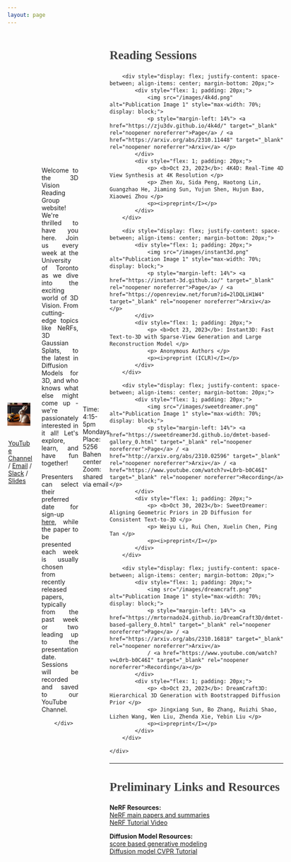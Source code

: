 ```yaml
---
layout: page
---
```


<div style="display: flex; justify-content: space-between; align-items: center;">
        <div style="flex: 1; padding-right: 20px;">
            <img src="images/3DV.jpeg" alt="Your Image" style="max-width: 90%; display: block;">
            <br> 
            <p style="margin-left: 3%"><a href="https://www.youtube.com/channel/UCEUx2to1r9z3WvWrR-AZ-3w">YouTube Channel</a>  /  <a href="mailto:lily.goli@mail.utoronto.ca, bahmani@cs.toronto.edu">Email</a> /  <a href="https://join.slack.com/share/enQtNjExODU2ODg2MzA1OS02ZGE4ZWE4ZDc3MDIxYWRkZjBiZTU0ZDNkZWRiZmIwYTRkNjc0OWE3MDlhNDc5YTRkMmU5MWMyZTA4M2Q2YzVj" target="_blank" rel="noopener noreferrer">Slack</a> / <a href="https://docs.google.com/presentation/d/1Nk9v8vWYkuYxnDt2sawFISkxx5-X9Ov9JDbtCHaD2lE/edit#slide=id.g25e34c70f7c_1_55" target="_blank" rel="noopener noreferrer">Slides</a></p>
        </div>
        <div style="flex: 1; padding-left: 0px; padding-right: 10px">
            <p style="text-align: justify;">Welcome to the 3D Vision Reading Group website! We're thrilled to have you here. Join us every week at the University of Toronto as we dive into the exciting world of 3D Vision. From cutting-edge topics like NeRFs, 3D Gaussian Splats, to the latest in Diffusion Models for 3D, and who knows what else might come up - we're passionately interested in it all! Let's explore, learn, and have fun together!</p> 
            <p style="text-align: justify;">Presenters can select their preferred date for sign-up <a href="https://docs.google.com/spreadsheets/d/1xrZogOlH_hWjoOlI6jzrKIMZaDTARGt8OgGrNKZqRSk/edit?usp=sharing">here</a>, while the paper to be presented each week is usually chosen from recently released papers, typically from the past week or two leading up to the presentation date. Sessions will be recorded and saved to our YouTube Channel.</p>
            
        </div>
</div>
<div>
<p>Time: 4:15-5pm Mondays<br>Place: 5256 Bahen center<br>Zoom: shared via email</p>    
</div>
<hr style="margin-top: 20px; margin-bottom: 20px;">
<div>
        <h2 style="color: #424242;font-size: 27px; font-family: Helvetica-light, serif;">Reading Sessions</h2>

<!--   weekly format begin -->

        <div style="display: flex; justify-content: space-between; align-items: center; margin-bottom: 20px;">
            <div style="flex: 1; padding: 20px;">
                <img src="/images/4k4d.png" alt="Publication Image 1" style="max-width: 70%; display: block;">
                <p style="margin-left: 14%"> <a href="https://zju3dv.github.io/4k4d/" target="_blank" rel="noopener noreferrer">Page</a> / <a href="https://arxiv.org/abs/2310.11448" target="_blank" rel="noopener noreferrer">Arxiv</a> </p>
            </div>
            <div style="flex: 1; padding: 20px;">
                <p> <b>Oct 23, 2023</b>: 4K4D: Real-Time 4D View Synthesis at 4K Resolution </p>
                <p> Zhen Xu, Sida Peng, Haotong Lin, Guangzhao He, Jiaming Sun, Yujun Shen, Hujun Bao, Xiaowei Zhou </p>
                <p><i>preprint</I></p>
            </div>
        </div>

<!--   weekly format end -->

<!--   weekly format begin -->

        <div style="display: flex; justify-content: space-between; align-items: center; margin-bottom: 20px;">
            <div style="flex: 1; padding: 20px;">
                <img src="/images/instant3d.png" alt="Publication Image 1" style="max-width: 70%; display: block;">
                <p style="margin-left: 14%"> <a href="https://instant-3d.github.io/" target="_blank" rel="noopener noreferrer">Page</a> / <a href="https://openreview.net/forum?id=2lDQLiH1W4" target="_blank" rel="noopener noreferrer">Arxiv</a> </p>
            </div>
            <div style="flex: 1; padding: 20px;">
                <p> <b>Oct 23, 2023</b>: Instant3D: Fast Text-to-3D with Sparse-View Generation and Large Reconstruction Model </p>
                <p> Anonymous Authors </p>
                <p><i>preprint (ICLR)</I></p>
            </div>
        </div>

<!--   weekly format end -->
<!--   weekly format begin -->

        <div style="display: flex; justify-content: space-between; align-items: center; margin-bottom: 20px;">
            <div style="flex: 1; padding: 20px;">
                <img src="/images/sweetdreamer.png" alt="Publication Image 1" style="max-width: 70%; display: block;">
                <p style="margin-left: 14%"> <a href="https://sweetdreamer3d.github.io/dmtet-based-gallery_0.html" target="_blank" rel="noopener noreferrer">Page</a> / <a href="http://arxiv.org/abs/2310.02596" target="_blank" rel="noopener noreferrer">Arxiv</a> / <a href="https://www.youtube.com/watch?v=L0rb-b0C46I" target="_blank" rel="noopener noreferrer">Recording</a> </p>
            </div> 
            <div style="flex: 1; padding: 20px;">
                <p> <b>Oct 30, 2023</b>: SweetDreamer: Aligning Geometric Priors in 2D Diffusion for Consistent Text-to-3D </p>
                <p> Weiyu Li, Rui Chen, Xuelin Chen, Ping Tan </p>
                <p><i>preprint</I></p>
            </div>
        </div>

<!--   weekly format end -->
<!--   weekly format begin -->

        <div style="display: flex; justify-content: space-between; align-items: center; margin-bottom: 20px;">
            <div style="flex: 1; padding: 20px;">
                <img src="/images/dreamcraft.png" alt="Publication Image 1" style="max-width: 70%; display: block;">
                <p style="margin-left: 14%"> <a href="https://mrtornado24.github.io/DreamCraft3D/dmtet-based-gallery_0.html" target="_blank" rel="noopener noreferrer">Page</a> / <a href="https://arxiv.org/abs/2310.16818" target="_blank" rel="noopener noreferrer">Arxiv</a>
                / <a href="https://www.youtube.com/watch?v=L0rb-b0C46I" target="_blank" rel="noopener noreferrer">Recording</a></p>
            </div>
            <div style="flex: 1; padding: 20px;">
                <p> <b>Oct 23, 2023</b>: DreamCraft3D: Hierarchical 3D Generation with Bootstrapped Diffusion Prior </p>
                <p> Jingxiang Sun, Bo Zhang, Ruizhi Shao, Lizhen Wang, Wen Liu, Zhenda Xie, Yebin Liu </p>
                <p><i>preprint</I></p>
            </div>
        </div>

<!--   weekly format end -->

        
    </div>


<hr style="margin-top: 20px; margin-bottom: 20px;">
<div>
        <h2 style="color: #424242;font-size: 27px; font-family: Helvetica-light, serif;">Preliminary Links and Resources</h2>
        <p><b>NeRF Resources:</b></b><br><a href="https://nerf-course.github.io/" target="_blank" rel="noopener noreferrer"> NeRF main papers and summaries</a></b><br><a href="https://youtu.be/678RCSaKd4g?si=iK7cgyz_vzHYjftz" target="_blank" rel="noopener noreferrer">NeRF Tutorial Video</a></p>   
<p><b>Diffusion Model Resources:</b></b><br><a href=" https://yang-song.net/blog/2021/score/" target="_blank" rel="noopener noreferrer">score based generative modeling</a></b><br> <a href="https://cvpr2023-tutorial-diffusion-models.github.io"> Diffusion model CVPR Tutorial</a>  </p>      
</div>        
